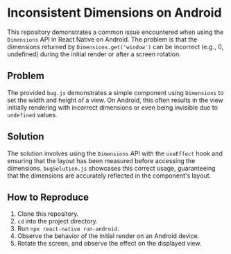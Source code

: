 # Inconsistent Dimensions on Android

This repository demonstrates a common issue encountered when using the `Dimensions` API in React Native on Android. The problem is that the dimensions returned by `Dimensions.get('window')` can be incorrect (e.g., 0, undefined) during the initial render or after a screen rotation.

## Problem

The provided `bug.js` demonstrates a simple component using `Dimensions` to set the width and height of a view. On Android, this often results in the view initially rendering with incorrect dimensions or even being invisible due to `undefined` values.

## Solution

The solution involves using the `Dimensions` API with the `useEffect` hook and ensuring that the layout has been measured before accessing the dimensions. `bugSolution.js` showcases this correct usage, guaranteeing that the dimensions are accurately reflected in the component's layout.

## How to Reproduce

1. Clone this repository.
2. `cd` into the project directory.
3. Run `npx react-native run-android`.
4. Observe the behavior of the initial render on an Android device.
5. Rotate the screen, and observe the effect on the displayed view.